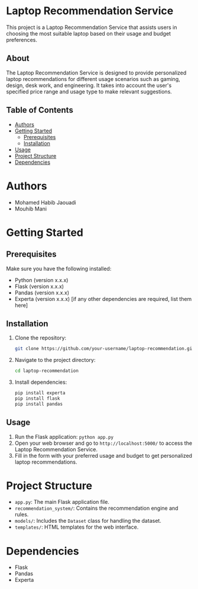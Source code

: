 # Laptop Recommendation Service

This project is a Laptop Recommendation Service that assists users in choosing the most suitable laptop based on their usage and budget preferences.  

## About

The Laptop Recommendation Service is designed to provide personalized laptop recommendations for different usage scenarios such as gaming, design, desk work, and engineering. It takes into account the user's specified price range and usage type to make relevant suggestions.


## Table of Contents

- [Authors](#authors)
- [Getting Started](#getting-started)
  - [Prerequisites](#prerequisites)
  - [Installation](#installation)
- [Usage](#usage)
- [Project Structure](#project-structure)
- [Dependencies](#dependencies)



# Authors

- Mohamed Habib Jaouadi
- Mouhib Mani

# Getting Started

## Prerequisites

Make sure you have the following installed:

- Python (version x.x.x)
- Flask (version x.x.x)
- Pandas (version x.x.x)
- Experta (version x.x.x) [if any other dependencies are required, list them here]

## Installation

1. Clone the repository:

   ```bash
   git clone https://github.com/your-username/laptop-recommendation.git
   ```

2. Navigate to the project directory:

    ```bash
    cd laptop-recommendation
    ```

3. Install dependencies:

    ```bash
    pip install experta
    pip install flask
    pip install pandas
    ```

## Usage
1. Run the Flask application: `python app.py`
2. Open your web browser and go to `http://localhost:5000/` to access the Laptop Recommendation Service.
3. Fill in the form with your preferred usage and budget to get personalized laptop recommendations.

# Project Structure
- `app.py`: The main Flask application file.
- `recommendation_system/`: Contains the recommendation engine and rules.
- `models/`: Includes the `Dataset` class for handling the dataset.
- `templates/`: HTML templates for the web interface.

# Dependencies
- Flask 
- Pandas 
- Experta
